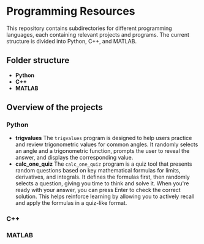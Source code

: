 # Programming Resources

This repository contains subdirectories for different programming languages, each containing relevant projects and programs. The current structure is divided into Python, C++, and MATLAB.

## Folder structure

- **Python**
- **C++**
- **MATLAB**


## Overview of the projects
### Python
- **trigvalues**
  The `trigvalues` program is designed to help users practice and review trigonometric values for common angles. It randomly selects an angle and a trigonometric function, prompts the user to reveal the answer, and displays the corresponding value.
- **calc_one_quiz**
  The `calc_one_quiz` program is a quiz tool that presents random questions based on key mathematical formulas for limits, derivatives, and integrals. It defines the formulas first, then randomly selects a question, giving you time to think and solve it. When you're ready with your answer, you can press Enter to check the correct solution. This helps reinforce learning by allowing you to actively recall and apply the formulas in a quiz-like format.
  
### C++
### MATLAB


